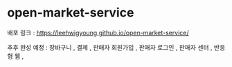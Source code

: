 # open-market-service
배포 링크 : https://leehwigyoung.github.io/open-market-service/


추후 완성 예정  : 
장바구니 , 결제 , 판매자 회원가입 , 판매자 로그인 , 판매자 센터 , 반응형 웹 ,  
